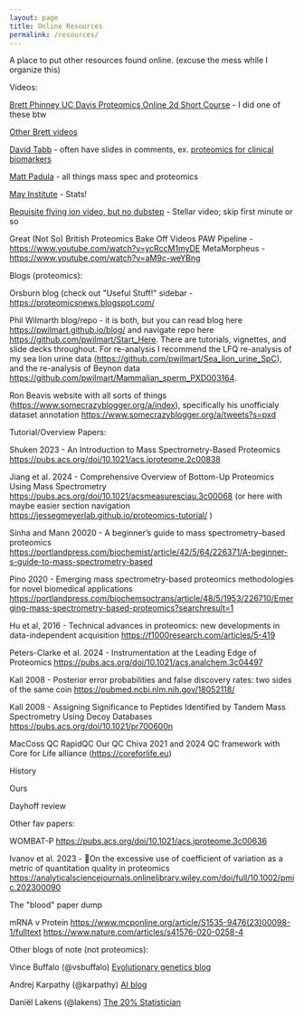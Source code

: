 ```yaml
---
layout: page
title: Online Resources
permalink: /resources/
---
```


A place to put other resources found online. (excuse the mess while I organize this)

Videos:

[Brett Phinney UC Davis Proteomics Online 2d Short Course](https://video.ucdavis.edu/playlist/details/0_4jkc4swu) - I did one of these btw

[Other Brett videos](https://video.ucdavis.edu/channel/UC+Davis+Proteomics/316022232)

[David Tabb](https://www.youtube.com/@DavidTabb/playlists) - often have slides in comments, ex. [proteomics for clinical biomarkers](https://www.youtube.com/watch?v=4gs34jgmLOo)

[Matt Padula](https://www.youtube.com/@MatthewPadula/featured) - all things mass spec and proteomics

[May Institute](https://www.youtube.com/@MayInstituteNEU) - Stats!

[Requisite flying ion video, but no dubstep](https://www.thermofisher.com/us/en/home/industrial/mass-spectrometry/liquid-chromatography-mass-spectrometry-lc-ms/lc-ms-systems/orbitrap-lc-ms/stellar-mass-spectrometer/stellar-mass-spectrometer-systems.html) - Stellar video; skip first minute or so

Great (Not So) British Proteomics Bake Off Videos
PAW Pipeline - https://www.youtube.com/watch?v=ycRccM1myDE
MetaMorpheus - https://www.youtube.com/watch?v=aM9c-weYBng



Blogs (proteomics):

Orsburn blog (check out "Useful Stuff!" sidebar - https://proteomicsnews.blogspot.com/

Phil Wilmarth blog/repo - it is both, but you can read blog here https://pwilmart.github.io/blog/ and navigate repo here https://github.com/pwilmart/Start_Here. There are tutorials, vignettes, and slide decks throughout. For re-analysis I recommend the LFQ re-analysis of my sea lion urine data (https://github.com/pwilmart/Sea_lion_urine_SpC), and the re-analysis of Beynon data https://github.com/pwilmart/Mammalian_sperm_PXD003164.

Ron Beavis website with all sorts of things (https://www.somecrazyblogger.org/a/index), specifically his unofficialy dataset annotation https://www.somecrazyblogger.org/a/tweets?s=pxd


Tutorial/Overview Papers:

Shuken 2023 - An Introduction to Mass Spectrometry-Based Proteomics https://pubs.acs.org/doi/10.1021/acs.jproteome.2c00838

Jiang et al. 2024 - Comprehensive Overview of Bottom-Up Proteomics Using Mass Spectrometry https://pubs.acs.org/doi/10.1021/acsmeasuresciau.3c00068 (or here with maybe easier section navigation https://jessegmeyerlab.github.io/proteomics-tutorial/ )

Sinha and Mann 20020 - A beginner’s guide to mass spectrometry–based proteomics https://portlandpress.com/biochemist/article/42/5/64/226371/A-beginner-s-guide-to-mass-spectrometry-based

Pino 2020 -  Emerging mass spectrometry-based proteomics methodologies for novel biomedical applications  https://portlandpress.com/biochemsoctrans/article/48/5/1953/226710/Emerging-mass-spectrometry-based-proteomics?searchresult=1

Hu et al, 2016 -  Technical advances in proteomics: new developments in data-independent acquisition  https://f1000research.com/articles/5-419

Peters-Clarke et al. 2024 - Instrumentation at the Leading Edge of Proteomics https://pubs.acs.org/doi/10.1021/acs.analchem.3c04497

Kall 2008 - Posterior error probabilities and false discovery rates: two sides of the same coin https://pubmed.ncbi.nlm.nih.gov/18052118/

Kall 2008 - Assigning Significance to Peptides Identified by Tandem Mass Spectrometry Using Decoy Databases https://pubs.acs.org/doi/10.1021/pr700600n

MacCoss QC
RapidQC
Our QC
Chiva 2021 and 2024 QC framework with Core for Life alliance (https://coreforlife.eu)


History

Ours

Dayhoff review


Other fav papers:

WOMBAT-P https://pubs.acs.org/doi/10.1021/acs.jproteome.3c00636

Ivanov et al. 2023 - On the excessive use of coefficient of variation as a metric of quantitation quality in proteomics https://analyticalsciencejournals.onlinelibrary.wiley.com/doi/full/10.1002/pmic.202300090

The "blood" paper dump

mRNA v Protein
https://www.mcponline.org/article/S1535-9476(23)00098-1/fulltext
https://www.nature.com/articles/s41576-020-0258-4


Other blogs of note (not proteomics):

Vince Buffalo (@vsbuffalo) [Evolutionary genetics blog](https://vincebuffalo.com/blog)

Andrej Karpathy (@karpathy) [AI blog](https://karpathy.github.io/)

Daniël Lakens (@lakens) [The 20% Statistician](http://daniellakens.blogspot.com/)



&nbsp;  
&nbsp;  
&nbsp;

